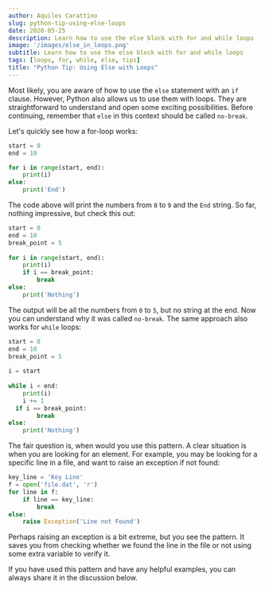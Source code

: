 ```yaml
---
author: Aquiles Carattino
slug: python-tip-using-else-loops
date: 2020-05-25
description: Learn how to use the else block with for and while loops
image: '/images/else_in_loops.png'
subtitle: Learn how to use the else block with for and while loops
tags: [loops, for, while, else, tips] 
title: "Python Tip: Using Else with Loops"
---
```


Most likely, you are aware of how to use the ``else`` statement with an ``if`` clause. However, Python also allows us to use them with loops. They are straightforward to understand and open some exciting possibilities. Before continuing, remember that ``else`` in this context should be called ``no-break``. 

Let's quickly see how a for-loop works:

```python
start = 0
end = 10

for i in range(start, end):
    print(i)
else:
    print('End')
```

The code above will print the numbers from ``0`` to ``9`` and the ``End`` string. So far, nothing impressive, but check this out:

```python
start = 0  
end = 10  
break_point = 5  
  
for i in range(start, end):  
    print(i)  
    if i == break_point:  
        break  
else:  
    print('Nothing')
```

The output will be all the numbers from ``0`` to ``5``, but no string at the end. Now you can understand why it was called ``no-break``. The same approach also works for ``while`` loops:

```python
start = 0  
end = 10  
break_point = 5  
  
i = start  
  
while i < end:  
    print(i)  
    i += 1  
  if i == break_point:  
        break  
else:  
    print('Nothing')
```

The fair question is, when would you use this pattern. A clear situation is when you are looking for an element. For example, you may be looking for a specific line in a file, and want to raise an exception if not found:

```python
key_line = 'Key Line'
f = open('file.dat', 'r')
for line in f:
    if line == key_line:
        break
else:
    raise Exception('Line not Found')
```

Perhaps raising an exception is a bit extreme, but you see the pattern. It saves you from checking whether we found the line in the file or not using some extra variable to verify it. 

If you have used this pattern and have any helpful examples, you can always share it in the discussion below.
